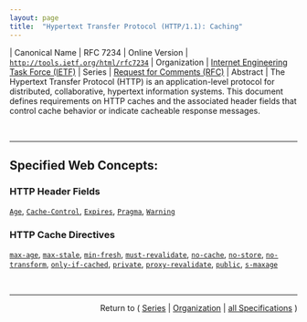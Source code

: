 ```yaml
---
layout: page
title:  "Hypertext Transfer Protocol (HTTP/1.1): Caching"
---
```


| Canonical Name | RFC 7234
| Online Version | [`http://tools.ietf.org/html/rfc7234`](http://tools.ietf.org/html/rfc7234)
| Organization | [Internet Engineering Task Force (IETF)](..  "List of specification series by this organization")
| Series | [Request for Comments (RFC)](.  "List of specifications in this series")
| Abstract | The Hypertext Transfer Protocol (HTTP) is an application-level protocol for distributed, collaborative, hypertext information systems. This document defines requirements on HTTP caches and the associated header fields that control cache behavior or indicate cacheable response messages.

<br/>
<hr/>

## Specified Web Concepts:

### HTTP Header Fields

[`Age`](/concepts/http-header/Age "The &#34;Age&#34; header field conveys the sender's estimate of the amount of time since the response was generated or successfully validated at the origin server."), [`Cache-Control`](/concepts/http-header/Cache-Control "The &#34;Cache-Control&#34; header field is used to specify directives for caches along the request/response chain. Such cache directives are unidirectional in that the presence of a directive in a request does not imply that the same directive is to be given in the response."), [`Expires`](/concepts/http-header/Expires "The &#34;Expires&#34; header field gives the date/time after which the response is considered stale. The presence of an Expires field does not imply that the original resource will change or cease to exist at, before, or after that time."), [`Pragma`](/concepts/http-header/Pragma "The &#34;Pragma&#34; header field allows backwards compatibility with HTTP/1.0 caches, so that clients can specify a &#34;no-cache&#34; request that they will understand (as Cache-Control was not defined until HTTP/1.1). When the Cache-Control header field is also present and understood in a request, Pragma is ignored."), [`Warning`](/concepts/http-header/Warning "The &#34;Warning&#34; header field is used to carry additional information about the status or transformation of a message that might not be reflected in the status code. This information is typically used to warn about possible incorrectness introduced by caching operations or transformations applied to the payload of the message.")

### HTTP Cache Directives

[`max-age`](/concepts/http-cache-directive/max-age "The &#34;max-age&#34; request directive indicates that the client is unwilling to accept a response whose age is greater than the specified number of seconds. Unless the max-stale request directive is also present, the client is not willing to accept a stale response. The &#34;max-age&#34; response directive indicates that the response is to be considered stale after its age is greater than the specified number of seconds."), [`max-stale`](/concepts/http-cache-directive/max-stale "The &#34;max-stale&#34; request directive indicates that the client is willing to accept a response that has exceeded its freshness lifetime. If max-stale is assigned a value, then the client is willing to accept a response that has exceeded its freshness lifetime by no more than the specified number of seconds. If no value is assigned to max-stale, then the client is willing to accept a stale response of any age."), [`min-fresh`](/concepts/http-cache-directive/min-fresh "The &#34;min-fresh&#34; request directive indicates that the client is willing to accept a response whose freshness lifetime is no less than its current age plus the specified time in seconds. That is, the client wants a response that will still be fresh for at least the specified number of seconds."), [`must-revalidate`](/concepts/http-cache-directive/must-revalidate "The &#34;must-revalidate&#34; response directive indicates that once it has become stale, a cache MUST NOT use the response to satisfy subsequent requests without successful validation on the origin server."), [`no-cache`](/concepts/http-cache-directive/no-cache "The &#34;no-cache&#34; request directive indicates that a cache MUST NOT use a stored response to satisfy the request without successful validation on the origin server. The &#34;no-cache&#34; response directive indicates that the response MUST NOT be used to satisfy a subsequent request without successful validation on the origin server. This allows an origin server to prevent a cache from using it to satisfy a request without contacting it, even by caches that have been configured to send stale responses."), [`no-store`](/concepts/http-cache-directive/no-store "The &#34;no-store&#34; directive indicates that a cache MUST NOT store any part of either this request or any response to it. This directive applies to both private and shared caches. &#34;MUST NOT store&#34; in this context means that the cache MUST NOT intentionally store the information in non-volatile storage, and MUST make a best-effort attempt to remove the information from volatile storage as promptly as possible after forwarding it."), [`no-transform`](/concepts/http-cache-directive/no-transform "The &#34;no-transform&#34; directive indicates that an intermediary (whether or not it implements a cache) MUST NOT transform the payload."), [`only-if-cached`](/concepts/http-cache-directive/only-if-cached "The &#34;only-if-cached&#34; request directive indicates that the client only wishes to obtain a stored response. If it receives this directive, a cache SHOULD either respond using a stored response that is consistent with the other constraints of the request, or respond with a 504 (Gateway Timeout) status code. If a group of caches is being operated as a unified system with good internal connectivity, a member cache MAY forward such a request within that group of caches."), [`private`](/concepts/http-cache-directive/private "The &#34;private&#34; response directive indicates that the response message is intended for a single user and MUST NOT be stored by a shared cache. A private cache MAY store the response and reuse it for later requests, even if the response would normally be non-cacheable."), [`proxy-revalidate`](/concepts/http-cache-directive/proxy-revalidate "The &#34;proxy-revalidate&#34; response directive has the same meaning as the must-revalidate response directive, except that it does not apply to private caches."), [`public`](/concepts/http-cache-directive/public "The &#34;public&#34; response directive indicates that any cache MAY store the response, even if the response would normally be non-cacheable or cacheable only within a private cache."), [`s-maxage`](/concepts/http-cache-directive/s-maxage "The &#34;s-maxage&#34; response directive indicates that, in shared caches, the maximum age specified by this directive overrides the maximum age specified by either the max-age directive or the Expires header field. The s-maxage directive also implies the semantics of the proxy-revalidate response directive.")



<br/>
<hr/>

<p style="text-align: right">Return to ( <a href="./">Series</a> | <a href="../">Organization</a> | <a href="../../">all Specifications</a> )</p>